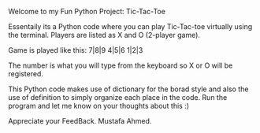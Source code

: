 Welcome to my Fun Python Project: Tic-Tac-Toe

Essentaily its a Python code where you can play Tic-Tac-toe virtually using the terminal. Players are listed as X and O (2-player game).

Game is played like this:
7|8|9
4|5|6
1|2|3

The number is what you will type from the keyboard so X or O will be registered.

This Python code makes use of dictionary for the borad style and also the use of definition to simply organize each place in the code. Run the program and let me know on your thoughts about this :)

Appreciate your FeedBack. Mustafa Ahmed.
